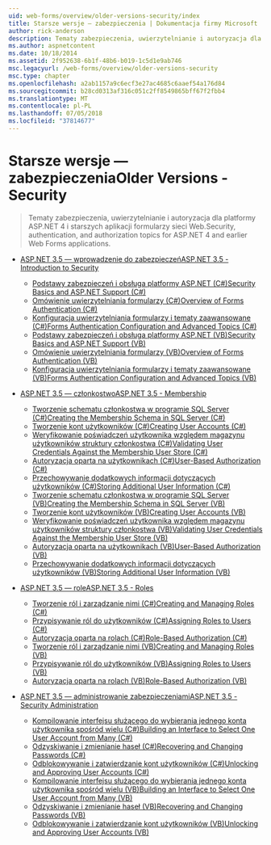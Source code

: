 ```yaml
---
uid: web-forms/overview/older-versions-security/index
title: Starsze wersje — zabezpieczenia | Dokumentacja firmy Microsoft
author: rick-anderson
description: Tematy zabezpieczenia, uwierzytelnianie i autoryzacja dla platformy ASP.NET 4 i starszych aplikacji formularzy sieci Web.
ms.author: aspnetcontent
ms.date: 10/18/2014
ms.assetid: 2f952638-6b1f-48b6-b019-1c5d1e9ab746
msc.legacyurl: /web-forms/overview/older-versions-security
msc.type: chapter
ms.openlocfilehash: a2ab1157a9c6ecf3e27ac4685c6aaef54a176d84
ms.sourcegitcommit: b28cd0313af316c051c2ff8549865bff67f2fbb4
ms.translationtype: MT
ms.contentlocale: pl-PL
ms.lasthandoff: 07/05/2018
ms.locfileid: "37814677"
---
```

<a name="older-versions---security"></a><span data-ttu-id="71141-103">Starsze wersje — zabezpieczenia</span><span class="sxs-lookup"><span data-stu-id="71141-103">Older Versions - Security</span></span>
====================
> <span data-ttu-id="71141-104">Tematy zabezpieczenia, uwierzytelnianie i autoryzacja dla platformy ASP.NET 4 i starszych aplikacji formularzy sieci Web.</span><span class="sxs-lookup"><span data-stu-id="71141-104">Security, authentication, and authorization topics for ASP.NET 4 and earlier Web Forms applications.</span></span>


- [<span data-ttu-id="71141-105">ASP.NET 3.5 — wprowadzenie do zabezpieczeń</span><span class="sxs-lookup"><span data-stu-id="71141-105">ASP.NET 3.5 - Introduction to Security</span></span>](introduction/index.md)

    - [<span data-ttu-id="71141-106">Podstawy zabezpieczeń i obsługa platformy ASP.NET (C#)</span><span class="sxs-lookup"><span data-stu-id="71141-106">Security Basics and ASP.NET Support (C#)</span></span>](introduction/security-basics-and-asp-net-support-cs.md)
    - [<span data-ttu-id="71141-107">Omówienie uwierzytelniania formularzy (C#)</span><span class="sxs-lookup"><span data-stu-id="71141-107">Overview of Forms Authentication (C#)</span></span>](introduction/an-overview-of-forms-authentication-cs.md)
    - [<span data-ttu-id="71141-108">Konfiguracja uwierzytelniania formularzy i tematy zaawansowane (C#)</span><span class="sxs-lookup"><span data-stu-id="71141-108">Forms Authentication Configuration and Advanced Topics (C#)</span></span>](introduction/forms-authentication-configuration-and-advanced-topics-cs.md)
    - [<span data-ttu-id="71141-109">Podstawy zabezpieczeń i obsługa platformy ASP.NET (VB)</span><span class="sxs-lookup"><span data-stu-id="71141-109">Security Basics and ASP.NET Support (VB)</span></span>](introduction/security-basics-and-asp-net-support-vb.md)
    - [<span data-ttu-id="71141-110">Omówienie uwierzytelniania formularzy (VB)</span><span class="sxs-lookup"><span data-stu-id="71141-110">Overview of Forms Authentication (VB)</span></span>](introduction/an-overview-of-forms-authentication-vb.md)
    - [<span data-ttu-id="71141-111">Konfiguracja uwierzytelniania formularzy i tematy zaawansowane (VB)</span><span class="sxs-lookup"><span data-stu-id="71141-111">Forms Authentication Configuration and Advanced Topics (VB)</span></span>](introduction/forms-authentication-configuration-and-advanced-topics-vb.md)
- [<span data-ttu-id="71141-112">ASP.NET 3.5 — członkostwo</span><span class="sxs-lookup"><span data-stu-id="71141-112">ASP.NET 3.5 - Membership</span></span>](membership/index.md)

    - [<span data-ttu-id="71141-113">Tworzenie schematu członkostwa w programie SQL Server (C#)</span><span class="sxs-lookup"><span data-stu-id="71141-113">Creating the Membership Schema in SQL Server (C#)</span></span>](membership/creating-the-membership-schema-in-sql-server-cs.md)
    - [<span data-ttu-id="71141-114">Tworzenie kont użytkowników (C#)</span><span class="sxs-lookup"><span data-stu-id="71141-114">Creating User Accounts (C#)</span></span>](membership/creating-user-accounts-cs.md)
    - [<span data-ttu-id="71141-115">Weryfikowanie poświadczeń użytkownika względem magazynu użytkowników struktury członkostwa (C#)</span><span class="sxs-lookup"><span data-stu-id="71141-115">Validating User Credentials Against the Membership User Store (C#)</span></span>](membership/validating-user-credentials-against-the-membership-user-store-cs.md)
    - [<span data-ttu-id="71141-116">Autoryzacja oparta na użytkownikach (C#)</span><span class="sxs-lookup"><span data-stu-id="71141-116">User-Based Authorization (C#)</span></span>](membership/user-based-authorization-cs.md)
    - [<span data-ttu-id="71141-117">Przechowywanie dodatkowych informacji dotyczących użytkowników (C#)</span><span class="sxs-lookup"><span data-stu-id="71141-117">Storing Additional User Information (C#)</span></span>](membership/storing-additional-user-information-cs.md)
    - [<span data-ttu-id="71141-118">Tworzenie schematu członkostwa w programie SQL Server (VB)</span><span class="sxs-lookup"><span data-stu-id="71141-118">Creating the Membership Schema in SQL Server (VB)</span></span>](membership/creating-the-membership-schema-in-sql-server-vb.md)
    - [<span data-ttu-id="71141-119">Tworzenie kont użytkowników (VB)</span><span class="sxs-lookup"><span data-stu-id="71141-119">Creating User Accounts (VB)</span></span>](membership/creating-user-accounts-vb.md)
    - [<span data-ttu-id="71141-120">Weryfikowanie poświadczeń użytkownika względem magazynu użytkowników struktury członkostwa (VB)</span><span class="sxs-lookup"><span data-stu-id="71141-120">Validating User Credentials Against the Membership User Store (VB)</span></span>](membership/validating-user-credentials-against-the-membership-user-store-vb.md)
    - [<span data-ttu-id="71141-121">Autoryzacja oparta na użytkownikach (VB)</span><span class="sxs-lookup"><span data-stu-id="71141-121">User-Based Authorization (VB)</span></span>](membership/user-based-authorization-vb.md)
    - [<span data-ttu-id="71141-122">Przechowywanie dodatkowych informacji dotyczących użytkowników (VB)</span><span class="sxs-lookup"><span data-stu-id="71141-122">Storing Additional User Information (VB)</span></span>](membership/storing-additional-user-information-vb.md)
- [<span data-ttu-id="71141-123">ASP.NET 3.5 — role</span><span class="sxs-lookup"><span data-stu-id="71141-123">ASP.NET 3.5 - Roles</span></span>](roles/index.md)

    - [<span data-ttu-id="71141-124">Tworzenie ról i zarządzanie nimi (C#)</span><span class="sxs-lookup"><span data-stu-id="71141-124">Creating and Managing Roles (C#)</span></span>](roles/creating-and-managing-roles-cs.md)
    - [<span data-ttu-id="71141-125">Przypisywanie ról do użytkowników (C#)</span><span class="sxs-lookup"><span data-stu-id="71141-125">Assigning Roles to Users (C#)</span></span>](roles/assigning-roles-to-users-cs.md)
    - [<span data-ttu-id="71141-126">Autoryzacja oparta na rolach (C#)</span><span class="sxs-lookup"><span data-stu-id="71141-126">Role-Based Authorization (C#)</span></span>](roles/role-based-authorization-cs.md)
    - [<span data-ttu-id="71141-127">Tworzenie ról i zarządzanie nimi (VB)</span><span class="sxs-lookup"><span data-stu-id="71141-127">Creating and Managing Roles (VB)</span></span>](roles/creating-and-managing-roles-vb.md)
    - [<span data-ttu-id="71141-128">Przypisywanie ról do użytkowników (VB)</span><span class="sxs-lookup"><span data-stu-id="71141-128">Assigning Roles to Users (VB)</span></span>](roles/assigning-roles-to-users-vb.md)
    - [<span data-ttu-id="71141-129">Autoryzacja oparta na rolach (VB)</span><span class="sxs-lookup"><span data-stu-id="71141-129">Role-Based Authorization (VB)</span></span>](roles/role-based-authorization-vb.md)
- [<span data-ttu-id="71141-130">ASP.NET 3.5 — administrowanie zabezpieczeniami</span><span class="sxs-lookup"><span data-stu-id="71141-130">ASP.NET 3.5 - Security Administration</span></span>](admin/index.md)

    - [<span data-ttu-id="71141-131">Kompilowanie interfejsu służącego do wybierania jednego konta użytkownika spośród wielu (C#)</span><span class="sxs-lookup"><span data-stu-id="71141-131">Building an Interface to Select One User Account from Many (C#)</span></span>](admin/building-an-interface-to-select-one-user-account-from-many-cs.md)
    - [<span data-ttu-id="71141-132">Odzyskiwanie i zmienianie haseł (C#)</span><span class="sxs-lookup"><span data-stu-id="71141-132">Recovering and Changing Passwords (C#)</span></span>](admin/recovering-and-changing-passwords-cs.md)
    - [<span data-ttu-id="71141-133">Odblokowywanie i zatwierdzanie kont użytkowników (C#)</span><span class="sxs-lookup"><span data-stu-id="71141-133">Unlocking and Approving User Accounts (C#)</span></span>](admin/unlocking-and-approving-user-accounts-cs.md)
    - [<span data-ttu-id="71141-134">Kompilowanie interfejsu służącego do wybierania jednego konta użytkownika spośród wielu (VB)</span><span class="sxs-lookup"><span data-stu-id="71141-134">Building an Interface to Select One User Account from Many (VB)</span></span>](admin/building-an-interface-to-select-one-user-account-from-many-vb.md)
    - [<span data-ttu-id="71141-135">Odzyskiwanie i zmienianie haseł (VB)</span><span class="sxs-lookup"><span data-stu-id="71141-135">Recovering and Changing Passwords (VB)</span></span>](admin/recovering-and-changing-passwords-vb.md)
    - [<span data-ttu-id="71141-136">Odblokowywanie i zatwierdzanie kont użytkowników (VB)</span><span class="sxs-lookup"><span data-stu-id="71141-136">Unlocking and Approving User Accounts (VB)</span></span>](admin/unlocking-and-approving-user-accounts-vb.md)
